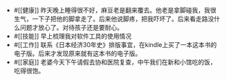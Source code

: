 - #[[健康]] 昨天晚上睡得很不好，麻豆老是翻来覆去。他老是拿脚碰我，我很生气，一下子把他的脚拿走了。后来他说脚疼，把我吓坏了。后来看走路没什么问题才放心了。对待孩子还是要耐心。
- #[[技能]] 早上梳理我对软件工具的使用情况
- #[[工作]] 联系《日本经济30年史》排版事宜，在kindle上买了一本这本书的电子版。后来才发现原来就有这本书的电子版。
- #[[家庭]] 老婆今天下午请假去协和医院复查，中午我们在新和小馆吃的饭，吃得很饱。

